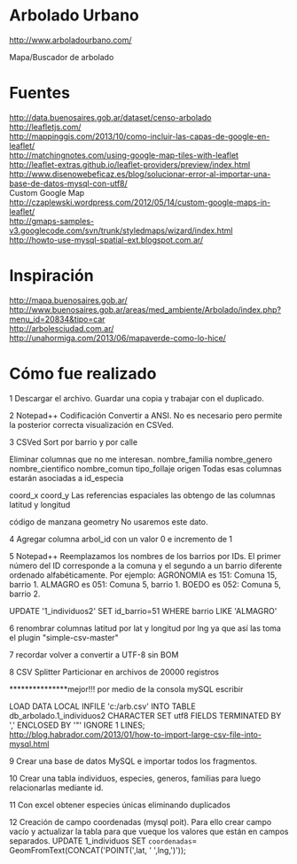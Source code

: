 Arbolado Urbano
=======================

http://www.arboladourbano.com/




Mapa/Buscador de arbolado

Fuentes
=======
http://data.buenosaires.gob.ar/dataset/censo-arbolado <br>
http://leafletjs.com/ <br>
http://mappinggis.com/2013/10/como-incluir-las-capas-de-google-en-leaflet/ <br>
http://matchingnotes.com/using-google-map-tiles-with-leaflet <br>
http://leaflet-extras.github.io/leaflet-providers/preview/index.html <br>
http://www.disenowebeficaz.es/blog/solucionar-error-al-importar-una-base-de-datos-mysql-con-utf8/ <br>
Custom Google Map<br>
http://czaplewski.wordpress.com/2012/05/14/custom-google-maps-in-leaflet/ <br>
http://gmaps-samples-v3.googlecode.com/svn/trunk/styledmaps/wizard/index.html <br>
http://howto-use-mysql-spatial-ext.blogspot.com.ar/ <br>

Inspiración
===========
http://mapa.buenosaires.gob.ar/ <br>
http://www.buenosaires.gob.ar/areas/med_ambiente/Arbolado/index.php?menu_id=20834&tipo=car <br>
http://arbolesciudad.com.ar/ <br>
http://unahormiga.com/2013/06/mapaverde-como-lo-hice/


Cómo fue realizado
=================================

1
Descargar el archivo. Guardar una copia y trabajar con el duplicado.

2
Notepad++
Codificación
Convertir a ANSI. No es necesario pero permite la posterior correcta visualización en CSVed.

3
CSVed
Sort por barrio y por calle

Eliminar columnas que no me interesan.
nombre_familia
nombre_genero
nombre_cientifico
nombre_comun
tipo_follaje
origen
Todas esas columnas estarán asociadas a id_especia

coord_x
coord_y
Las referencias espaciales las obtengo de las columnas latitud y longitud

código de manzana
geometry
No usaremos este dato.

4
Agregar columna arbol_id con un valor 0 e incremento de 1

5
Notepad++
Reemplazamos los nombres de los barrios por IDs.
El primer número del ID corresponde a la comuna y el segundo a un barrio diferente ordenado alfabéticamente.
Por ejemplo:
AGRONOMIA	es 151: Comuna 15, barrio 1.
ALMAGRO		es 051: Comuna  5, barrio 1.
BOEDO		es 052: Comuna  5, barrio 2.

UPDATE '1_individuos2' SET id_barrio=51 WHERE barrio LIKE 'ALMAGRO'

6
renombrar columnas latitud por lat y longitud por lng ya que así las toma el plugin "simple-csv-master"

7
recordar volver a convertir a UTF-8 sin BOM

8
CSV Splitter
Particionar en archivos de 20000 registros

***************mejor!!!
por medio de la consola mySQL escribir

LOAD DATA LOCAL INFILE 'c:/arb.csv' INTO TABLE db_arbolado.1_individuos2 CHARACTER SET utf8 FIELDS TERMINATED BY ',' ENCLOSED BY '\"' IGNORE 1 LINES;
http://blog.habrador.com/2013/01/how-to-import-large-csv-file-into-mysql.html


9
Crear una base de datos MySQL e importar todos los fragmentos.

10
Crear una tabla individuos, especies, generos, familias para luego relacionarlas mediante id.

11
Con excel obtener especies únicas eliminando duplicados

12
Creación de campo coordenadas (mysql poit).
Para ello crear campo vacío y actualizar la tabla para que vueque los valores que están en campos separados.
UPDATE 1_individuos SET `coordenadas`=  GeomFromText(CONCAT('POINT(',lat, ' ',lng,')'));
